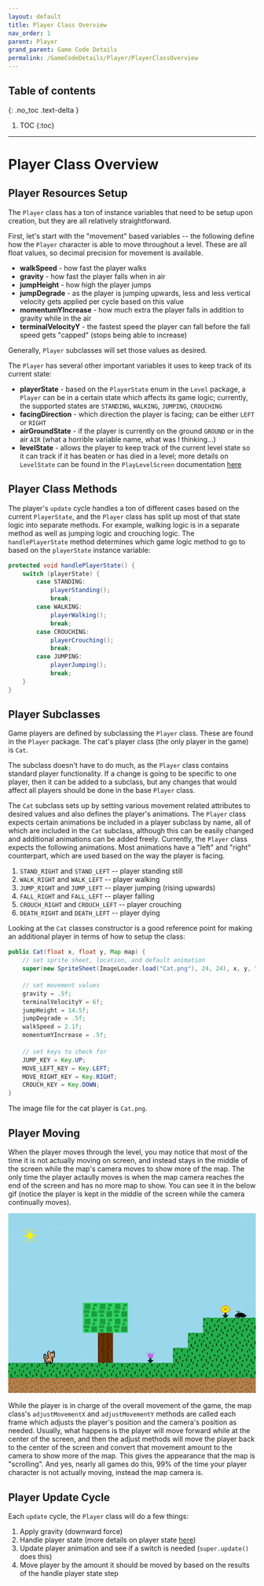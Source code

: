 ```yaml
---
layout: default
title: Player Class Overview
nav_order: 1
parent: Player
grand_parent: Game Code Details
permalink: /GameCodeDetails/Player/PlayerClassOverview
---
```


## Table of contents
{: .no_toc .text-delta }

1. TOC
{:toc}

---

# Player Class Overview

## Player Resources Setup

The `Player` class has a ton of instance variables that need to be setup upon creation, but they are all relatively straightforward.

First, let's start with the "movement" based variables -- the following define how the `Player` character is able to move throughout a level.
These are all float values, so decimal precision for movement is available.

- **walkSpeed** - how fast the player walks
- **gravity** - how fast the player falls when in air
- **jumpHeight** - how high the player jumps
- **jumpDegrade** - as the player is jumping upwards, less and less vertical velocity gets applied per cycle based on this value
- **momentumYIncrease** - how much extra the player falls in addition to gravity while in the air
- **terminalVelocityY** - the fastest speed the player can fall before the fall speed gets "capped" (stops being able to increase)

Generally, `Player` subclasses will set those values as desired.

The `Player` has several other important variables it uses to keep track of its current state:
- **playerState** - based on the `PlayerState` enum in the `Level` package, a `Player` can be in a certain state which affects its game logic; currently, the supported states are `STANDING`, `WALKING`, `JUMPING`, `CROUCHING`
- **facingDirection** - which direction the player is facing; can be either `LEFT` or `RIGHT`
- **airGroundState** - if the player is currently on the ground `GROUND` or in the air `AIR` (what a horrible variable name, what was I thinking...)
- **levelState** - allows the player to keep track of the current level state so it can track if it has beaten or has died in a level; more details on `LevelState` can be found in the `PlayLevelScreen` documentation [here](../ScreensSubSections/play-level-screen.md)

## Player Class Methods

The player's `update` cycle handles a ton of different cases based on the current `PlayerState`, and the `Player` class has split up
most of that state logic into separate methods. For example, walking logic is in a separate method as well as jumping logic and crouching logic. The
`handlePlayerState` method determines which game logic method to go to based on the `playerState` instance variable:

```java
protected void handlePlayerState() {
    switch (playerState) {
        case STANDING:
            playerStanding();
            break;
        case WALKING:
            playerWalking();
            break;
        case CROUCHING:
            playerCrouching();
            break;
        case JUMPING:
            playerJumping();
            break;
    }
}
```

## Player Subclasses

Game players are defined by subclassing the `Player` class. These are found in the `Player` package.
The cat's player class (the only player in the game) is `Cat`. 

The subclass doesn't have to do much, as the `Player` class contains standard player functionality. If a change is going to be
specific to one player, then it can be added to a subclass, but any changes that would affect all players should be done in the 
base `Player` class.

The `Cat` subclass sets up by setting various movement related attributes to desired values and also defines the player's animations.
The `Player` class expects certain animations be included in a player subclass by name, all of which are included in the `Cat` subclass,
although this can be easily changed and additional animations can be added freely. Currently, the `Player` class expects the following animations. Most
animations have a "left" and "right" counterpart, which are used based on the way the player is facing.


1. `STAND_RIGHT` and `STAND_LEFT` -- player standing still
1. `WALK_RIGHT` and `WALK_LEFT` -- player walking
1. `JUMP_RIGHT` and `JUMP_LEFT` -- player jumping (rising upwards)
1. `FALL_RIGHT` and `FALL_LEFT` -- player falling
1. `CROUCH_RIGHT` and `CROUCH_LEFT` -- player crouching
1. `DEATH_RIGHT` and `DEATH_LEFT` -- player dying

Looking at the `Cat` classes constructor is a good reference point for making an additional player in terms of how to setup the class:

```java
public Cat(float x, float y, Map map) {
    // set sprite sheet, location, and default animation
    super(new SpriteSheet(ImageLoader.load("Cat.png"), 24, 24), x, y, "STAND_RIGHT");

    // set movement values
    gravity = .5f;
    terminalVelocityY = 6f;
    jumpHeight = 14.5f;
    jumpDegrade = .5f;
    walkSpeed = 2.1f;
    momentumYIncrease = .5f;

    // set keys to check for
    JUMP_KEY = Key.UP;
    MOVE_LEFT_KEY = Key.LEFT;
    MOVE_RIGHT_KEY = Key.RIGHT;
    CROUCH_KEY = Key.DOWN;
}
```

The image file for the cat player is `Cat.png`.

## Player Moving

When the player moves through the level, you may notice that most of the time it is not actually moving on screen, and instead
stays in the middle of the screen while the map's camera moves to show more of the map. The only time the player actaully moves is when
the map camera reaches the end of the screen and has no more map to show. You can see it in the below gif (notice the player is kept in the middle
of the screen while the camera continually moves).

![game-screen-1.gif](../../../assets/images/playing-level.gif)

While the player is in charge of the overall movement of the game, the map class's `adjustMovementX` and `adjustMovementY` methods are called
each frame which adjusts the player's position and the camera's position as needed. Usually, what happens is the player will move forward
while at the center of the screen, and then the adjust methods will move the player back to the center of the screen and convert
that movement amount to the camera to show more of the map. This gives the appearance that the map is "scrolling". And yes, nearly all games do this,
99% of the time your player character is not actually moving, instead the map camera is.

## Player Update Cycle

Each `update` cycle, the `Player` class will do a few things:
1. Apply gravity (downward force)
1. Handle player state (more details on player state [here](./player-states.md))
1. Update player animation and see if a switch is needed (`super.update()` does this)
1. Move player by the amount it should be moved by based on the results of the handle player state step